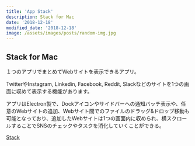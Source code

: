 ```yaml
---
title: 'App Stack'
description: Stack for Mac
date: '2018-12-18'
modified_date: '2018-12-18'
image: /assets/images/posts/random-img.jpg
---
```


## Stack for Mac
１つのアプリでまとめてWebサイトを表示できるアプリ。

TwitterやInstagram, Linkedin, Facebook, Reddit, Slackなどのサイトを1つの画面に収めて表示する機能があります。

アプリはElectron製で、Dockアイコンやサイドバーへの通知バッチ表示や、任意のWebサイトの追加、Webサイト間でのファイルのドラッグ&ドロップ移動も可能となっており、追加したWebサイトは1つの画面内に収められ、横スクロールすることでSNSのチェックやタスクを消化していくことができる。

[Stack](https://getstack.app/)
